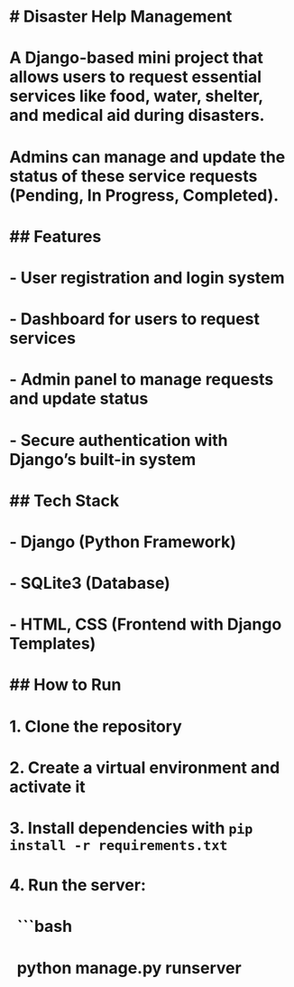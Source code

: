 # \# Disaster Help Management

# 

# A Django-based mini project that allows users to request essential services like food, water, shelter, and medical aid during disasters.  

# Admins can manage and update the status of these service requests (Pending, In Progress, Completed).

# 

# \## Features

# \- User registration and login system  

# \- Dashboard for users to request services  

# \- Admin panel to manage requests and update status  

# \- Secure authentication with Django’s built-in system  

# 

# \## Tech Stack

# \- Django (Python Framework)  

# \- SQLite3 (Database)  

# \- HTML, CSS (Frontend with Django Templates)  

# 

# \## How to Run

# 1\. Clone the repository  

# 2\. Create a virtual environment and activate it  

# 3\. Install dependencies with `pip install -r requirements.txt`  

# 4\. Run the server:  

# &nbsp;  ```bash

# &nbsp;  python manage.py runserver

# 


